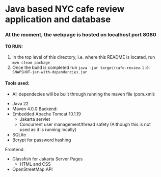 # Java based NYC cafe review application and database
### At the moment, the webpage is hosted on localhost port 8080
#### TO RUN: 
1. In the top level of this directory, i.e. where this README is located, run ```mvn clean package```
2. Once the build is completed run ```java -jar target/cafe-review-1.0-SNAPSHOT-jar-with-dependencies.jar```

#### Tools used: 
* All dependecies will be built through running the maven file (pom.xml): 
- Java 22
- Maven 4.0.0
Backend: 
- Embedded Apache Tomcat 10.1.19
    - Jakarta servlet
    - Concurrent user management/thread safety (Although this is not used as it is running locally)
- SQLite
- Bcrypt for password hashing

Frontend: 
- Glassfish for Jakarta Server Pages
    - HTML and CSS 
- OpenStreetMap API 
